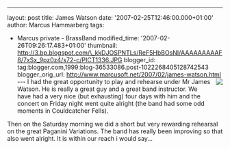 ---
layout: post
title: James Watson
date: '2007-02-25T12:46:00.000+01:00'
author: Marcus Hammarberg
tags:
  - Marcus private - BrassBand
modified_time: '2007-02-26T09:26:17.483+01:00'
thumbnail:
http://3.bp.blogspot.com/\_kkDJOSPNTLs/ReF5HbBOsNI/AAAAAAAAAF8/7xSx_9pz0z4/s72-c/PICT1336.JPG
blogger_id: tag:blogger.com,1999:blog-36533086.post-1022268405128742543
blogger_orig_url: http://www.marcusoft.net/2007/02/james-watson.html ---
[<img
src="http://3.bp.blogspot.com/_kkDJOSPNTLs/ReF5HbBOsNI/AAAAAAAAAF8/7xSx_9pz0z4/s320/PICT1336.JPG"
id="BLOGGER_PHOTO_ID_5035439026795884754"
style="FLOAT: right; MARGIN: 0px 0px 10px 10px; CURSOR: hand"
data-border="0" />](http://3.bp.blogspot.com/_kkDJOSPNTLs/ReF5HbBOsNI/AAAAAAAAAF8/7xSx_9pz0z4/s1600-h/PICT1336.JPG)I
had the great opportunity to play and rehearse
under Mr James Watson. He is really a
great guy and a great band instructor. We have had a very nice (but
exhausting) four days with him and the concert on <span
id="SPELLING_ERROR_2" class="blsp-spelling-corrected">Friday
night went quite alright (the band had some odd moments in <span
id="SPELLING_ERROR_3" class="blsp-spelling-error">Couldcatcher
Fells).

Then on the Saturday morning we did a short but very rewarding rehearsal
on the great Paganini Variations. The band has really been improving so
that also went alright. It is within our reach i would say...

